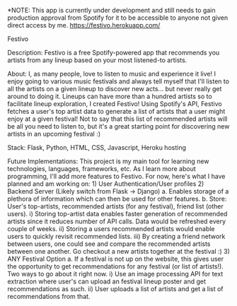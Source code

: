 *NOTE: This app is currently under development and still needs to gain production approval from Spotify for it to be accessible to anyone not given direct access by me.
https://festivo.herokuapp.com/

Festivo

Description:
Festivo is a free Spotify-powered app that recommends you artists from any lineup based on your most listened-to artists.

About:
I, as many people, love to listen to music and experience it live! I enjoy going to various music festivals and always tell myself that I'll listen to all the artists on a given lineup to discover new acts... but never really get around to doing it. Lineups can have more than a hundred artists so to facilitate lineup exploration, I created Festivo!
Using Spotify's API, Festivo fetches a user's top artist data to generate a list of artists that a user might enjoy at a given festival! Not to say that this list of recommended artists will be all you need to listen to, but it's a great starting point for discovering new artists in an upcoming festival :)

Stack:
Flask, Python, HTML, CSS, Javascript, Heroku hosting

Future Implementations:
This project is my main tool for learning new technologies, languages, frameworks, etc. As I learn more about programming, I'll add more features to Festivo.
For now, here's what I have planned and am working on:
	1) User Authentication/User profiles
	2) Backend Server (Likely switch from Flask -> Django)
		a. Enables storage of a plethora of information which can then be used for other features.
		b. Store: User's top-artists, recommended artists (for any festival), friend list (other users).
			i) Storing top-artist data enables faster generation of recommended artists since it reduces number of API calls. Data would be refreshed every couple of weeks.
			ii) Storing a users recommended artists would enable users to quickly revisit recommended lists.
			iii) By creating a friend network between users, one could see and compare the recommended artists between one another. Go checkout a new artists together at the festival :)
	3) ANY Festival Option
		a. If a festival is not up on the website, this gives user the opportunity to get recommendations for any festival (or list of artists!). Two ways to go about it right now.
			i) Use an image processing API for text extraction where user's can upload an festival lineup poster and get recommendations as such.
			ii) User uploads a list of artists and get a list of recommendations from that.
			


	

